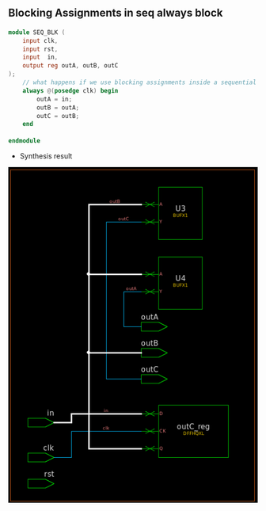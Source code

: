 ## Blocking Assignments in seq always block

```verilog
module SEQ_BLK (
    input clk,
    input rst,
    input  in,
    output reg outA, outB, outC
);
    // what happens if we use blocking assignments inside a sequential block?
    always @(posedge clk) begin
        outA = in;
        outB = outA;
        outC = outB;
    end

endmodule
```

* Synthesis result

![alt text](SEQ_BLK.png)